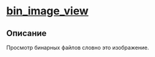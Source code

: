 # [bin_image_view](https://gitard2.github.io/bin_image_view/bin_image_view.html)

## Описание

Просмотр бинарных файлов словно это изображение.
